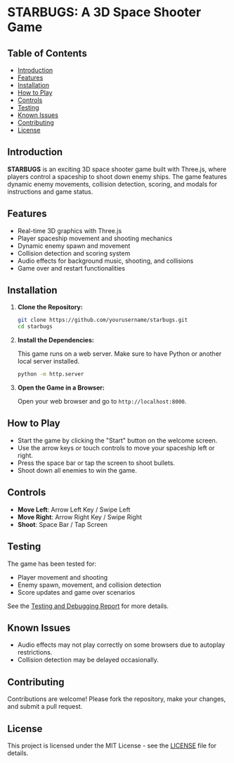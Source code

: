 # STARBUGS: A 3D Space Shooter Game

## Table of Contents

- [Introduction](#introduction)
- [Features](#features)
- [Installation](#installation)
- [How to Play](#how-to-play)
- [Controls](#controls)
- [Testing](#testing)
- [Known Issues](#known-issues)
- [Contributing](#contributing)
- [License](#license)

## Introduction

**STARBUGS** is an exciting 3D space shooter game built with Three.js, where players control a spaceship to shoot down enemy ships. The game features dynamic enemy movements, collision detection, scoring, and modals for instructions and game status.

## Features

- Real-time 3D graphics with Three.js
- Player spaceship movement and shooting mechanics
- Dynamic enemy spawn and movement
- Collision detection and scoring system
- Audio effects for background music, shooting, and collisions
- Game over and restart functionalities

## Installation

1. **Clone the Repository:**

   ```bash
   git clone https://github.com/yourusername/starbugs.git
   cd starbugs
   ```

2. **Install the Dependencies:**

   This game runs on a web server. Make sure to have Python or another local server installed.

   ```bash
   python -m http.server
   ```

3. **Open the Game in a Browser:**

   Open your web browser and go to `http://localhost:8000`.

## How to Play

- Start the game by clicking the "Start" button on the welcome screen.
- Use the arrow keys or touch controls to move your spaceship left or right.
- Press the space bar or tap the screen to shoot bullets.
- Shoot down all enemies to win the game.

## Controls

- **Move Left**: Arrow Left Key / Swipe Left
- **Move Right**: Arrow Right Key / Swipe Right
- **Shoot**: Space Bar / Tap Screen

## Testing

The game has been tested for:
- Player movement and shooting
- Enemy spawn, movement, and collision detection
- Score updates and game over scenarios

See the [Testing and Debugging Report](#testing-and-debugging-report) for more details.

## Known Issues

- Audio effects may not play correctly on some browsers due to autoplay restrictions.
- Collision detection may be delayed occasionally.

## Contributing

Contributions are welcome! Please fork the repository, make your changes, and submit a pull request.

## License

This project is licensed under the MIT License - see the [LICENSE](LICENSE) file for details.
```

